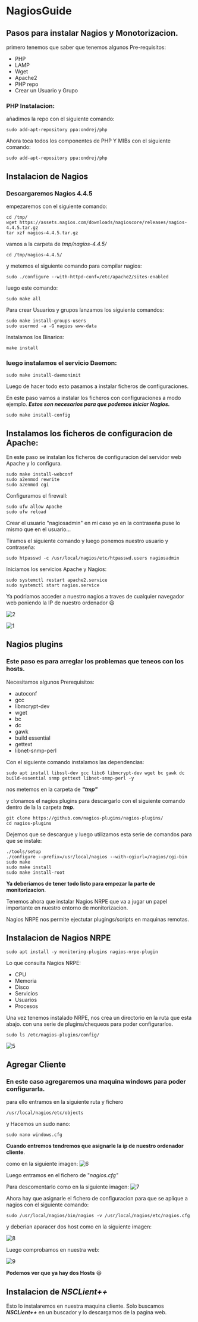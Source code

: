 # NagiosGuide
## Pasos para instalar Nagios y Monotorizacion.
primero tenemos que saber que tenemos algunos Pre-requisitos:
- PHP
- LAMP
- Wget
- Apache2
- PHP repo
- Crear un Usuario y Grupo

### PHP Instalacion:
añadimos la repo con el siguiente comando:

``` 
sudo add-apt-repository ppa:ondrej/php
```
Ahora toca todos los componentes de PHP Y MIBs con el siguiente comando:

````
sudo add-apt-repository ppa:ondrej/php
````
## Instalacion de Nagios
### **Descargaremos Nagios 4.4.5**

empezaremos con el siguiente comando:
`````
cd /tmp/
wget https://assets.nagios.com/downloads/nagioscore/releases/nagios-4.4.5.tar.gz
tar xzf nagios-4.4.5.tar.gz
``````
vamos a la carpeta de *tmp/nagios-4.4.5/*
````
cd /tmp/nagios-4.4.5/
````
y metemos el siguiente comando para compilar nagios: 

````
sudo ./configure --with-httpd-conf=/etc/apache2/sites-enabled
````
luego este comando:
````
sudo make all
````

Para crear Usuarios y grupos lanzamos los siguiente comandos:

````
sudo make install-groups-users
sudo usermod -a -G nagios www-data
````
Instalamos los Binarios:
````
make install
````
### luego instalamos el servicio Daemon:
````
sudo make install-daemoninit
````
Luego de hacer todo esto pasamos a instalar ficheros de configuraciones.

En este paso vamos a instalar los ficheros con configuraciones a modo ejemplo.
***Estos son necesarios para que podemos iniciar Nagios.***
````
sudo make install-config
````
## Instalamos los ficheros de configuracion de Apache:
En este paso se instalan los ficheros de configuracion del servidor web Apache y lo configura.
````
sudo make install-webconf
sudo a2enmod rewrite
sudo a2enmod cgi
````
Configuramos el firewall: 
````
sudo ufw allow Apache
sudo ufw reload
````
Crear el usuario "nagiosadmin" en mi caso yo en la contraseña puse lo mismo que en el usuario...

Tiramos el siguiente comando y luego ponemos nuestro usuario y contraseña:

````
sudo htpasswd -c /usr/local/nagios/etc/htpasswd.users nagiosadmin
````
Iniciamos los servicios   Apache y Nagios:

````
sudo systemctl restart apache2.service
sudo systemctl start nagios.service
````
Ya podriamos acceder a nuestro nagios a traves de cualquier navegador web poniendo la IP de nuestro ordenador :smiley:


![2](https://user-images.githubusercontent.com/104896936/170863508-c7d7f5d7-d90e-4a11-8c78-6745efa09321.jpg)


![1](https://user-images.githubusercontent.com/104896936/170863485-10c95d59-bc02-4a78-a4e4-15a1eb2242f3.jpg)



## Nagios plugins
### **Este paso es para arreglar los problemas que teneos con los hosts.**
Necesitamos algunos Prerequisitos:
- autoconf
- gcc
- libmcrypt-dev
- wget
- bc
- dc 
- gawk
- build essential
- gettext
- libnet-snmp-perl

Con el siguiente comando instalamos las dependencias:
````
sudo apt install libssl-dev gcc libc6 libmcrypt-dev wget bc gawk dc build-essential snmp gettext libnet-snmp-perl -y
````

nos metemos en la carpeta de ***"tmp"***

y clonamos el nagios plugins para descargarlo con el siguiente comando dentro de la la carpeta ***tmp***.

````
git clone https://github.com/nagios-plugins/nagios-plugins/
cd nagios-plugins
````
Dejemos que se descargue y luego utilizamos esta serie de comandos para que se instale:
````
./tools/setup
./configure --prefix=/usr/local/nagios --with-cgiurl=/nagios/cgi-bin
sudo make
sudo make install
sudo make install-root
````
**Ya deberiamos de tener todo listo para empezar la parte de monitorizacion**.


Tenemos ahora que instalar Nagios NRPE que va a jugar un papel importante en nuestro entorno de monitorizacion.

Nagios NRPE nos permite ejectutar plugings/scripts en maquinas remotas.

## Instalacion de Nagios NRPE

````
sudo apt install -y monitoring-plugins nagios-nrpe-plugin
````
Lo que consulta Nagios NRPE:
- CPU
- Memoria
- Disco
- Servicios
- Usuarios
- Procesos

Una vez tenemos instalado NRPE, nos crea un directorio en la ruta que esta abajo. con una serie de plugins/chequeos para poder configurarlos.

````
sudo ls /etc/nagios-plugins/config/
````
![5](https://user-images.githubusercontent.com/104896936/170863213-b596345e-78ad-4c68-bac1-4a29088caefc.jpg)

## Agregar Cliente
### En este caso agregaremos una maquina windows para poder configurarla.

para ello entramos en la siguiente ruta y fichero

````
/usr/local/nagios/etc/objects 
````
y Hacemos un sudo nano:
````
sudo nano windows.cfg
````

**Cuando entremos tendremos que asignarle la ip de nuestro ordenador cliente**.

como en la siguiente imagen:
![6](https://user-images.githubusercontent.com/104896936/170864446-4e1995ad-db00-455c-ae4d-5a4c330be546.jpg)

Luego entramos en el fichero de "*nagios.cfg"*

Para descomentarlo como en la siguiente imagen:
![7](https://user-images.githubusercontent.com/104896936/170864680-686cb775-1e6b-4253-bd9b-82fe388c5daf.jpg)

Ahora hay que asignarle el fichero de configuracion para que se aplique a nagios con el siguiente comando:
````
sudo /usr/local/nagios/bin/nagios -v /usr/local/nagios/etc/nagios.cfg
````

y deberian aparacer dos host como en la siguiente imagen:


![8](https://user-images.githubusercontent.com/104896936/170865065-0bd2ca34-ec69-4d35-a22a-919cff337322.jpg)

Luego comprobamos en nuestra web:

![9](https://user-images.githubusercontent.com/104896936/170865182-c7126550-0ae7-463d-807b-370bc0cc1a8e.jpg)
 
 **Podemos ver que ya hay dos Hosts** :smiley:
 
 ## Instalacion de ***NSCLient++***
Esto lo instalaremos en nuestra maquina cliente. Solo buscamos ***NSCLient++*** en un buscador y lo descargamos de la pagina web.
